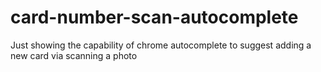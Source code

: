 # card-number-scan-autocomplete
Just showing the capability of chrome autocomplete to suggest adding a new card via scanning a photo
